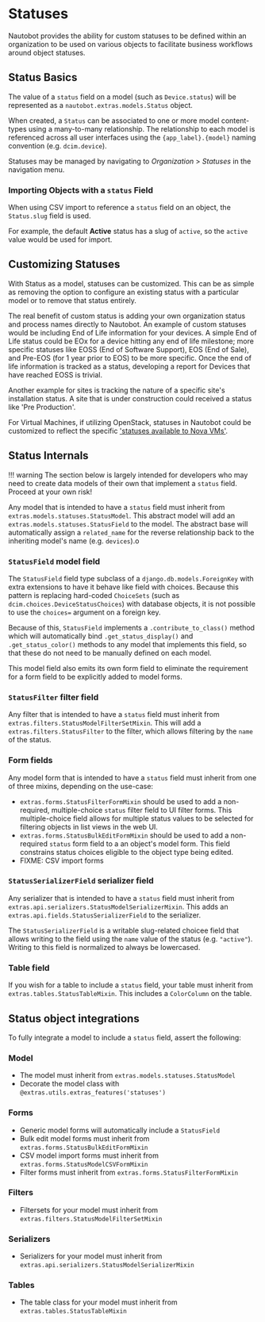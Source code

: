 # Statuses

Nautobot provides the ability for custom statuses to be defined within an organization to be used on various objects to facilitate business workflows around object statuses.

## Status Basics

The value of a `status` field on a model (such as `Device.status`) will be represented as a `nautobot.extras.models.Status` object.

When created, a `Status` can be associated to one or more model content-types using a many-to-many relationship. The relationship to each model is referenced across all user interfaces using the `{app_label}.{model}` naming convention (e.g. `dcim.device`).

Statuses may be managed by navigating to *Organization* > *Statuses* in the navigation menu.

### Importing Objects with a `status` Field

When using CSV import to reference a `status` field on an object, the `Status.slug` field is used.

For example, the default **Active** status has a slug of `active`, so the `active` value would be used for import.

## Customizing Statuses

With Status as a model, statuses can be customized. This can be as simple as removing the option to configure an existing status with a particular model or to remove that status entirely. 

The real benefit of custom status is adding your own organization status and process names directly to Nautobot. An example of custom statuses would be including End of Life information for your devices. A simple End of Life status could be EOx for a device hitting any end of life milestone; more specific statuses like EOSS (End of Software Support), EOS (End of Sale), and Pre-EOS (for 1 year prior to EOS) to be more specific. Once the end of life information is tracked as a status, developing a report for Devices that have reached EOSS is trivial. 

Another example for sites is tracking the nature of a specific site's installation status. A site that is under construction could received a status like 'Pre Production'.

For Virtual Machines, if utilizing OpenStack, statuses in Nautobot could be customized to reflect the specific ['statuses available to Nova VMs'](https://docs.openstack.org/nova/latest/reference/vm-states.html).
## Status Internals

!!! warning
    The section below is largely intended for developers who may need to create
    data models of their own that implement a `status` field. Proceed at your
    own risk!

Any model that is intended to have a `status` field must inherit from `extras.models.statuses.StatusModel`. This abstract model will add an `extras.models.statuses.StatusField` to the model. The abstract base will automatically assign a `related_name` for the reverse relationship back to the inheriting model's name (e.g. `devices`).o

### `StatusField` model field

The `StatusField` field type subclass of a `django.db.models.ForeignKey` with extra extensions to have it behave like field with choices. Because this pattern is replacing hard-coded `ChoiceSets` (such as `dcim.choices.DeviceStatusChoices`) with database objects, it is not possible to use the `choices=` argument on a foreign key.

Because of this, `StatusField` implements a `.contribute_to_class()` method which will automatically bind `.get_status_display()` and `.get_status_color()` methods to any model that implements this field, so that these do not need to be manually defined on each model.

This model field also emits its own form field to eliminate the requirement for a form field to be explicitly added to model forms.

### `StatusFilter` filter field

Any filter that is intended to have a `status` field must inherit from `extras.filters.StatusModelFilterSetMixin`. This will add a `extras.filters.StatusFilter` to the filter, which allows filtering by the `name` of the status.

### Form fields

Any model form that is intended to have a `status` field must inherit from one of three mixins, depending on the use-case:

- `extras.forms.StatusFilterFormMixin` should be used to add a non-required, multiple-choice `status` filter field to UI filter forms. This multiple-choice field allows for multiple status values to be selected for filtering objects in list views in the web UI.
- `extras.forms.StatusBulkEditFormMixin` should be used to add a non-required `status` form field to a an object's model form. This field constrains status choices eligible to the object type being edited.
- FIXME: CSV import forms

### `StatusSerializerField` serializer field

Any serializer that is intended to have a `status` field must inherit from `extras.api.serializers.StatusModelSerializerMixin`. This adds an `extras.api.fields.StatusSerializerField` to the serializer.

The `StatusSerializerField` is a writable slug-related choicee field that allows writing to the field using the `name` value of the status (e.g. `"active"`). Writing to this field is normalized to always be lowercased.

### Table field

If you wish for a table to include a `status` field, your table must inherit from `extras.tables.StatusTableMixin`. This includes a `ColorColumn` on the table.

## Status object integrations

To fully integrate a model to include a `status` field, assert the following:

### Model

- The model must inherit from `extras.models.statuses.StatusModel`
- Decorate the model class with `@extras.utils.extras_features('statuses')`

### Forms

- Generic model forms will automatically include a `StatusField`
- Bulk edit model forms must inherit from `extras.forms.StatusBulkEditFormMixin`
- CSV model import forms must inherit from `extras.forms.StatusModelCSVFormMixin`
- Filter forms must inherit from `extras.forms.StatusFilterFormMixin`

### Filters

- Filtersets for your model must inherit from `extras.filters.StatusModelFilterSetMixin`

### Serializers

- Serializers for your model must inherit from `extras.api.serializers.StatusModelSerializerMixin`

### Tables

- The table class for your model must inherit from `extras.tables.StatusTableMixin`
